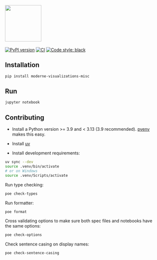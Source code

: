 # <img src="https://github.com/moderneinc/moderne-visualizations-misc/assets/4691147/b8c59f5c-f603-431e-a8e9-08227954186c" height="120px" />

[![PyPI version](https://badge.fury.io/py/moderne-visualizations-misc.svg)](https://badge.fury.io/py/moderne-visualizations-misc)
[![CI](https://github.com/moderneinc/moderne-visualizations-misc/actions/workflows/checks.yml/badge.svg)](https://github.com/moderneinc/moderne-visualizations-misc/actions/workflows/checks.yml)
[![Code style: black](https://img.shields.io/badge/code%20style-black-000000.svg)](https://github.com/ambv/black)

## Installation

```bash
pip install moderne-visualizations-misc
```

## Run

```bash
jupyter notebook
```

## Contributing

* Install a Python version >= 3.9 and < 3.13 (3.9 recommended). [pyenv](https://github.com/pyenv/pyenv) makes this easy.

* Install [uv](https://docs.astral.sh/uv/getting-started/installation/)

* Install development requirements:

```bash
uv sync --dev
source .venv/bin/activate
# or on Windows
source .venv/Scripts/activate
```

Run type checking:

```bash
poe check-types
```

Run formatter:

```bash
poe format
```

Cross validating options to make sure both spec files and notebooks have the same options:

```bash
poe check-options
```

Check sentence casing on display names:

```bash
poe check-sentence-casing
```
